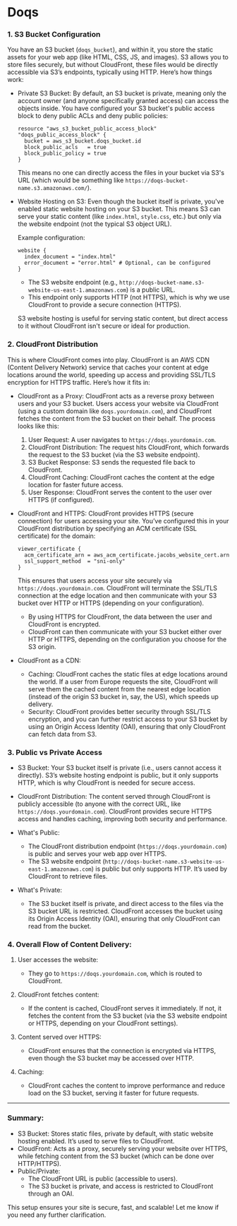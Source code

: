 # Doqs

### 1. S3 Bucket Configuration

You have an S3 bucket (`doqs_bucket`), and within it, you store the static assets for your web app (like HTML, CSS, JS, and images). S3 allows you to store files securely, but without CloudFront, these files would be directly accessible via S3’s endpoints, typically using HTTP. Here’s how things work:

- Private S3 Bucket:
  By default, an S3 bucket is private, meaning only the account owner (and anyone specifically granted access) can access the objects inside. You have configured your S3 bucket's public access block to deny public ACLs and deny public policies:

  ```hcl
  resource "aws_s3_bucket_public_access_block" "doqs_public_access_block" {
    bucket = aws_s3_bucket.doqs_bucket.id
    block_public_acls   = true
    block_public_policy = true
  }
  ```

  This means no one can directly access the files in your bucket via S3's URL (which would be something like `https://doqs-bucket-name.s3.amazonaws.com/`).

- Website Hosting on S3:
  Even though the bucket itself is private, you've enabled static website hosting on your S3 bucket. This means S3 can serve your static content (like `index.html`, `style.css`, etc.) but only via the website endpoint (not the typical S3 object URL).

  Example configuration:
  ```hcl
  website {
    index_document = "index.html"
    error_document = "error.html" # Optional, can be configured
  }
  ```

  - The S3 website endpoint (e.g., `http://doqs-bucket-name.s3-website-us-east-1.amazonaws.com`) is a public URL.
  - This endpoint only supports HTTP (not HTTPS), which is why we use CloudFront to provide a secure connection (HTTPS).

  S3 website hosting is useful for serving static content, but direct access to it without CloudFront isn't secure or ideal for production.

### 2. CloudFront Distribution

This is where CloudFront comes into play. CloudFront is an AWS CDN (Content Delivery Network) service that caches your content at edge locations around the world, speeding up access and providing SSL/TLS encryption for HTTPS traffic. Here’s how it fits in:

- CloudFront as a Proxy:
  CloudFront acts as a reverse proxy between users and your S3 bucket. Users access your website via CloudFront (using a custom domain like `doqs.yourdomain.com`), and CloudFront fetches the content from the S3 bucket on their behalf. The process looks like this:

  1. User Request: A user navigates to `https://doqs.yourdomain.com`.
  2. CloudFront Distribution: The request hits CloudFront, which forwards the request to the S3 bucket (via the S3 website endpoint).
  3. S3 Bucket Response: S3 sends the requested file back to CloudFront.
  4. CloudFront Caching: CloudFront caches the content at the edge location for faster future access.
  5. User Response: CloudFront serves the content to the user over HTTPS (if configured).

- CloudFront and HTTPS:
  CloudFront provides HTTPS (secure connection) for users accessing your site. You’ve configured this in your CloudFront distribution by specifying an ACM certificate (SSL certificate) for the domain:

  ```hcl
  viewer_certificate {
    acm_certificate_arn = aws_acm_certificate.jacobs_website_cert.arn
    ssl_support_method  = "sni-only"
  }
  ```

  This ensures that users access your site securely via `https://doqs.yourdomain.com`. CloudFront will terminate the SSL/TLS connection at the edge location and then communicate with your S3 bucket over HTTP or HTTPS (depending on your configuration).

  - By using HTTPS for CloudFront, the data between the user and CloudFront is encrypted.
  - CloudFront can then communicate with your S3 bucket either over HTTP or HTTPS, depending on the configuration you choose for the S3 origin.

- CloudFront as a CDN:
  - Caching: CloudFront caches the static files at edge locations around the world. If a user from Europe requests the site, CloudFront will serve them the cached content from the nearest edge location (instead of the origin S3 bucket in, say, the US), which speeds up delivery.
  - Security: CloudFront provides better security through SSL/TLS encryption, and you can further restrict access to your S3 bucket by using an Origin Access Identity (OAI), ensuring that only CloudFront can fetch data from S3.

### 3. Public vs Private Access

- S3 Bucket: Your S3 bucket itself is private (i.e., users cannot access it directly). S3’s website hosting endpoint is public, but it only supports HTTP, which is why CloudFront is needed for secure access.
  
- CloudFront Distribution: The content served through CloudFront is publicly accessible (to anyone with the correct URL, like `https://doqs.yourdomain.com`). CloudFront provides secure HTTPS access and handles caching, improving both security and performance.

- What's Public:
  - The CloudFront distribution endpoint (`https://doqs.yourdomain.com`) is public and serves your web app over HTTPS.
  - The S3 website endpoint (`http://doqs-bucket-name.s3-website-us-east-1.amazonaws.com`) is public but only supports HTTP. It’s used by CloudFront to retrieve files.
  
- What's Private:
  - The S3 bucket itself is private, and direct access to the files via the S3 bucket URL is restricted. CloudFront accesses the bucket using its Origin Access Identity (OAI), ensuring that only CloudFront can read from the bucket.
  
### 4. Overall Flow of Content Delivery:

1. User accesses the website:
   - They go to `https://doqs.yourdomain.com`, which is routed to CloudFront.
   
2. CloudFront fetches content:
   - If the content is cached, CloudFront serves it immediately. If not, it fetches the content from the S3 bucket (via the S3 website endpoint or HTTPS, depending on your CloudFront settings).
   
3. Content served over HTTPS:
   - CloudFront ensures that the connection is encrypted via HTTPS, even though the S3 bucket may be accessed over HTTP.

4. Caching:
   - CloudFront caches the content to improve performance and reduce load on the S3 bucket, serving it faster for future requests.

---

### Summary:

- S3 Bucket: Stores static files, private by default, with static website hosting enabled. It’s used to serve files to CloudFront.
- CloudFront: Acts as a proxy, securely serving your website over HTTPS, while fetching content from the S3 bucket (which can be done over HTTP/HTTPS).
- Public/Private:
  - The CloudFront URL is public (accessible to users).
  - The S3 bucket is private, and access is restricted to CloudFront through an OAI.

This setup ensures your site is secure, fast, and scalable! Let me know if you need any further clarification.